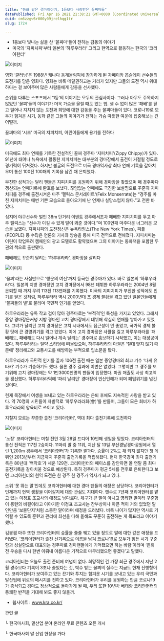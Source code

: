 ```yaml
---
title: "동화 같은 경마이야기, 1등보다 사랑받은 꼴찌마들"
datePublished: Fri Apr 16 2021 21:38:21 GMT+0000 (Coordinated Universal Time)
cuid: cm6zzgw5r000y09jrelhqg1tr
slug: 1724

---
```



- 1등보다 빛나는 삶을 산 ’꼴찌마‘들이 전하는 감동의 이야기
- 미국의 ’지피치피‘부터 일본의 ’하루우라라‘ 그리고 현역으로 활동하는 한국의 ’코리아헌터‘

![이미지](https://cdn.hashnode.com/res/hashnode/image/upload/v1739248186790/233d35af-07cd-480e-a5d0-1bdc2838aa91.png)

영화 ‘쿨러닝’은 1988년 캐나다 동계올림픽에 참가하게 된 자메이카 봅슬레이 선수들의 도전기를 담은 영화다. 영화는 비록 메달권하고는 거리가 있지만 그들의 도전 역시 위대하다는 걸 보여주며 많은 사람들에게 감동을 선사했다.

순위를 다투는 스포츠에서 ‘1등’의 이야기는 모두의 관심사이다. 그러나 아무도 주목하지 않았던 ‘꼴찌’들의 이야기가 더욱 가슴을 울릴 때도 있는 법. 셀 수 없이 많은 ‘패배’를 딛고 일어나 지치지 않는 도전과 희망에 대한 감동을 주는 꼴찌마들이 있다. 코로나19로 모두가 힘겨운 시기, 동화 같은 그들의 이야기가 전하는 가슴 따뜻한 여운에 집중해보는 건 어떨까.

꼴찌마의 ‘시조’ 미국의 지피치피, 어린이들에게 용기를 전하다

![이미지](https://cdn.hashnode.com/res/hashnode/image/upload/v1739248188974/def9d675-ba92-4d1a-abe2-d8172b0da54e.jpeg)

미국에도 최다 연패를 기록한 전설적인 꼴찌 경주마 ‘지피치피’(Zippy Chippy)가 있다. 91년에 태어나 뉴욕에서 활동한 지피치피는 대부분의 경마장에서 출전이 거절될 정도로 경기력이 뒤쳐졌다. 하지만 불굴의 도전으로 미국 경마역사상 최다 연패 기록을 갈아치우며 통산 100전 100패의 기록을 남긴 채 은퇴했다.

부진한 성적과는 달리 팬들은 지피치피를 응원하기 위해 경마장을 찾았으며 매 경주마다 갱신되는 연패기록에 환호를 보냈다. 끊임없는 연패에도 극진한 보살핌으로 꾸준히 지피치피를 경주에 출전시켜온 마주 ’펠릭스 몬서레이트‘(Felix Monserrate)는 “경주를 마친 지피치피는 매번 기쁜 모습으로 돌아오기에 난 언제나 실망스럽지 않다.”고 전한 바 있다.

심지어 야구선수와 벌인 38m 단거리 이벤트 경주에서조차 패배한 지피치피를 두고 마주 펠릭스는 “선수가 이길 수 있게 말이 봐준 것이다.”며 100연패 마주다운 너그러운 모습을 보였다. 지피치피의 도전정신은 뉴욕타임스(The New York Times), 피플(PEOPLE) 등 수많은 언론의 기사와 방송을 통해 미국 전역으로 전해졌다. 지피치피는 어린이 학업독려 캠페인의 광고 모델로도 활약했으며 그의 이야기는 동화책을 포함한 두 권의 책으로 출판됐다.

패배해도 꾸준히 달리는 ‘하루우라라’, 경마장을 살리다

![이미지](https://cdn.hashnode.com/res/hashnode/image/upload/v1739248191539/801be460-a1d9-43e1-a612-8584c13f7b94.jpeg)

‘꼴찌’라는 사실만으로 ‘행운의 여신’까지 등극한 경주마가 있다. 바로 일본의 ‘하루우라라’다. 일본의 지방 경마장인 고치 경마장에서 98년 데뷔한 하루우라라는 2004년 8월 은퇴할 때 까지 무려 113전 113연패를 기록했다. 미국의 지피치피가 부진한 성적에도 인기를 얻은 것처럼, 하루우라라 역시 2000년대 초 경제 불황을 겪고 있던 일본인들에게 ‘꼴찌들의 별’로 불리며 국민적 인기를 얻었다.

하루우라라는 유독 작고 겁이 많아 경주마로는 ‘부적격’인 특성을 가지고 있었다. 그래서 중앙 경마장은커녕 지방 경마인 고치 경마장에서 데뷔해 착실히 연패를 쌓아가고 있었다. 그녀가 달리던 고치 경마장은 고치 시내에서도 접근성이 안 좋았고, 국가적 경제 불황 탓에 큰 경영위기를 겪고 있었다. 이에 고치 경마장은 사활을 걸고 하루우라라를 ‘패배해도, 패배해도 다시 일어나 계속 달리는’ 경주마로 홍보하기 시작했고, 이는 대성공이었다. 하루우라라는 일약 스타덤에 떠올랐으며, 하루우라라의 마권은 ‘절대 맞지 않기 때문에’ 정리해고와 교통사고를 예방하는 부적으로 입소문을 탔다.

하루우라라가 국민적 인기를 끌자 106전 출전 때는 일본 중앙경마의 최고 기수 ‘다케 유타카’ 기수가 기승하기도 했다. 물론 경주 결과에 이변은 없었다. 그렇지만 그 경주를 보기위해 고치 경마장에는 약 1만3000천명의 팬들이 입장했다. 마권 매출도 사상 최고액을 갱신했다. 하루우라라덕에 ‘파리 날리던’ 경마장이 인산인해가 되며 폐업위기를 넘긴 것이다.

현재 목장에서 여생을 보내고 있는 하루우라라는 은퇴 후에도 지속적인 사랑을 받고 있다. 약 70명의 시민들이 자발적로 ‘하루우라라회(會)’를 만들어, 그들이 모은 회비가 하루우라라의 양육비로 쓰이고 있다.

지칠지 모르는 꾸준한 출전 ‘코리아헌터’, 역대 최다 출전기록에 도전하다

![이미지](https://cdn.hashnode.com/res/hashnode/image/upload/v1739248193793/11deda12-1140-4b98-9ee0-9851991d4e22.jpeg)

‘노장’ 코리아헌터는 며칠 전인 3월 28일 드디어 10번째 생일을 맞았다. 코리아헌터의 통산 전적은 117전 2승이다. 11마리 말 중 11위, 지난 달 13일 부산경남경마공원에서 열린 1,200m 경주에서 ‘코리아헌터’가 기록한 결과다. 승률이 2%도 채 되지 않지만 첫 데뷔인 2013년부터 지금까지 꾸준히 출전기록을 적립해왔다. 현재 한국경마 최다 출전기록은 80년대 ‘백작호’가 세운 129전. 코리아헌터의 페이스를 감안하면 올 연말 쯤 최다 출전기록을 갈아치울 것으로 예상된다. 특히 경주마가 평균 5세를 전후로 은퇴한다고 보면 코리아헌터의 현역 도전은 한 경주 한 경주가 역사가 되고 있다.

소위 ‘못 뛰는 말’인데도 코리아헌터에 대한 경마 팬들의 애정은 상당하다. 코리아헌터가 언제까지 현역 생활을 이어갈지에 대한 관심도 지대하다. 햇수로 7년째 코리아헌터를 맡고 있는 이정표 조교사의 애정도 남다르다. 체구가 큰 말이 아니고 영리한 말이라 꾸준함이 롱런의 비결이라고 이야기한 이정표 조교사는 잔부상이나 아픈 적이 거의 없었던 말인만큼 ‘보물단지’처럼 소중한 말이라며 애정을 드러냈다. 비록 나이가 많지만 역사로 기억될 수 있도록 훈련과 관리에 최선을 다해 올해도 꾸준히 출전하는 게 목표라고 이야기했다.

김봉겸 마주 또한 코리아헌터의 승률을 줄줄 꿰고 있을 정도로 말에 대한 깊은 애정을 드러냈다. ‘코리아헌터가 출전 신기록으로 이름을 남겨 코로나19로 모두가 힘든 시기 꾸준함과 성실함으로 대표되는 경주마로 경마팬들에게 기억됐으면 하는 바람’이라며 ‘은퇴 전 우승을 다시 한번 이뤄내 아름다운 기적으로 마무리했으면 좋겠다’고 말했다.

코리아헌터는 오늘도 출전 준비에 여념이 없다. 희망적인 건 가장 최근 경주에서 지난 2월 경주보다 기록이 3초나 줄었다는 것, 박수 받는 꼴찌의 질주는 지금도 현재 진행형이다. 코리아헌터가 보여주고 있는 끈기와 투지는 힘겨운 시기를 보내고 있는 우리 국민과 말산업에 위로의 메시지를 전하고 있다. 코리아헌터가 우리를 응원하는 만큼 코로나19가 종식되고 경마도 정상적으로 돌아가게 될 때, 우리 또한 10년차 베테랑 코리안헌터의 통쾌한 반격을 기대해 봐도 좋지 않을까.

- 웹사이트 : www.kra.co.kr/

관련 글

└ 한국마사회, 말산업 분야 온라인 무료 콘텐츠 오픈 개시

└ 한국마사회 말 산업 현장을 가다